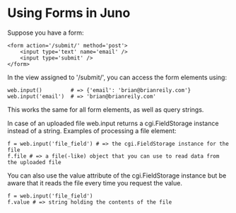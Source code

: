 Using Forms in Juno
======================

Suppose you have a form:
    
    <form action='/submit/' method='post'>
        <input type='text' name='email' />
        <input type='submit' />
    </form>

In the view assigned to '/submit/', you can access the form elements using:
    
    web.input()         # => {'email': 'brian@brianreily.com'}
    web.input('email')  # => 'brian@brianreily.com'

This works the same for all form elements, as well as query strings.

In case of an uploaded file web.input returns a cgi.FieldStorage instance
instead of a string. Examples of processing a file element:

    f = web.input('file_field') # => the cgi.FieldStorage instance for the file
    f.file # => a file(-like) object that you can use to read data from the uploaded file

You can also use the value attribute of the cgi.FieldStorage instance but be aware
that it reads the file every time you request the value.

    f = web.input('file_field')
    f.value # => string holding the contents of the file
